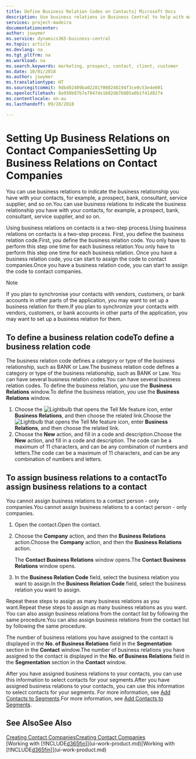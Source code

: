 ```yaml
---
title: Define Business Relation Codes on Contacts| Microsoft Docs
description: Use business relations in Business Central to help with marketing and to indicate the business relationship you have with your  prospects, clients, and customers, for example, a bank or service supplier.
services: project-madeira
documentationcenter: 
author: jswymer
ms.service: dynamics365-business-central
ms.topic: article
ms.devlang: na
ms.tgt_pltfrm: na
ms.workload: na
ms.search.keywords: marketing, prospect, contact, client, customer
ms.date: 10/01/2018
ms.author: jswymer
ms.translationtype: HT
ms.sourcegitcommit: 9dbd92409ba02281f008246194f3ce0c53e4e001
ms.openlocfilehash: 8a950b87b7e7947de1602db76805a0b1f41d8274
ms.contentlocale: en-au
ms.lasthandoff: 09/28/2018

---
```

# <a name="setting-up-business-relations-on-contact-companies"></a><span data-ttu-id="1fadd-103">Setting Up Business Relations on Contact Companies</span><span class="sxs-lookup"><span data-stu-id="1fadd-103">Setting Up Business Relations on Contact Companies</span></span>
<span data-ttu-id="1fadd-104">You can use business relations to indicate the business relationship you have with your contacts, for example, a prospect, bank, consultant, service supplier, and so on.</span><span class="sxs-lookup"><span data-stu-id="1fadd-104">You can use business relations to indicate the business relationship you have with your contacts, for example, a prospect, bank, consultant, service supplier, and so on.</span></span>

<span data-ttu-id="1fadd-105">Using business relations on contacts is a two-step process.</span><span class="sxs-lookup"><span data-stu-id="1fadd-105">Using business relations on contacts is a two-step process.</span></span> <span data-ttu-id="1fadd-106">First, you define the business relation code.</span><span class="sxs-lookup"><span data-stu-id="1fadd-106">First, you define the business relation code.</span></span> <span data-ttu-id="1fadd-107">You only have to perform this step one time for each business relation.</span><span class="sxs-lookup"><span data-stu-id="1fadd-107">You only have to perform this step one time for each business relation.</span></span> <span data-ttu-id="1fadd-108">Once you have a business relation code, you can start to assign the code to contact companies.</span><span class="sxs-lookup"><span data-stu-id="1fadd-108">Once you have a business relation code, you can start to assign the code to contact companies.</span></span>

> [!NOTE]  
>   <span data-ttu-id="1fadd-109">If you plan to synchronise your contacts with vendors, customers, or bank accounts in other parts of the application, you may want to set up a business relation for them.</span><span class="sxs-lookup"><span data-stu-id="1fadd-109">If you plan to synchronize your contacts with vendors, customers, or bank accounts in other parts of the application, you may want to set up a business relation for them.</span></span>

## <a name="to-define-a-business-relation-code"></a><span data-ttu-id="1fadd-110">To define a business relation code</span><span class="sxs-lookup"><span data-stu-id="1fadd-110">To define a business relation code</span></span>
<span data-ttu-id="1fadd-111">The business relation code defines a category or type of the business relationship, such as BANK or Law.</span><span class="sxs-lookup"><span data-stu-id="1fadd-111">The business relation code defines a category or type of the business relationship, such as BANK or Law.</span></span> <span data-ttu-id="1fadd-112">You can have several business relation codes.</span><span class="sxs-lookup"><span data-stu-id="1fadd-112">You can have several business relation codes.</span></span> <span data-ttu-id="1fadd-113">To define the business relation, you use the **Business Relations** window.</span><span class="sxs-lookup"><span data-stu-id="1fadd-113">To define the business relation, you use the **Business Relations** window.</span></span>

1. <span data-ttu-id="1fadd-114">Choose the ![Lightbulb that opens the Tell Me feature](media/ui-search/search_small.png "Tell me what you want to do") icon, enter **Business Relations**, and then choose the related link.</span><span class="sxs-lookup"><span data-stu-id="1fadd-114">Choose the ![Lightbulb that opens the Tell Me feature](media/ui-search/search_small.png "Tell me what you want to do") icon, enter **Business Relations**, and then choose the related link.</span></span>
2. <span data-ttu-id="1fadd-115">Choose the **New** action, and fill in a code and description.</span><span class="sxs-lookup"><span data-stu-id="1fadd-115">Choose the **New** action, and fill in a code and description.</span></span> <span data-ttu-id="1fadd-116">The code can be a maximum of 11 characters, and can be any combination of numbers and letters.</span><span class="sxs-lookup"><span data-stu-id="1fadd-116">The code can be a maximum of 11 characters, and can be any combination of numbers and letters.</span></span>

## <a name="AssignBusRelContact"></a> <span data-ttu-id="1fadd-117">To assign business relations to a contact</span><span class="sxs-lookup"><span data-stu-id="1fadd-117">To assign business relations to a contact</span></span>
<span data-ttu-id="1fadd-118">You cannot assign business relations to a contact person - only companies.</span><span class="sxs-lookup"><span data-stu-id="1fadd-118">You cannot assign business relations to a contact person - only companies.</span></span>

1. <span data-ttu-id="1fadd-119">Open the contact.</span><span class="sxs-lookup"><span data-stu-id="1fadd-119">Open the contact.</span></span>
2. <span data-ttu-id="1fadd-120">Choose the **Company** action, and then the **Business Relations** action.</span><span class="sxs-lookup"><span data-stu-id="1fadd-120">Choose the **Company** action, and then the **Business Relations** action.</span></span>

    <span data-ttu-id="1fadd-121">The **Contact Business Relations** window opens.</span><span class="sxs-lookup"><span data-stu-id="1fadd-121">The **Contact Business Relations** window opens.</span></span>
3. <span data-ttu-id="1fadd-122">In the **Business Relation Code** field, select the business relation you want to assign.</span><span class="sxs-lookup"><span data-stu-id="1fadd-122">In the **Business Relation Code** field, select the business relation you want to assign.</span></span>

<span data-ttu-id="1fadd-123">Repeat these steps to assign as many business relations as you want.</span><span class="sxs-lookup"><span data-stu-id="1fadd-123">Repeat these steps to assign as many business relations as you want.</span></span> <span data-ttu-id="1fadd-124">You can also assign business relations from the contact list by following the same procedure.</span><span class="sxs-lookup"><span data-stu-id="1fadd-124">You can also assign business relations from the contact list by following the same procedure.</span></span>

<span data-ttu-id="1fadd-125">The number of business relations you have assigned to the contact is displayed in the **No. of Business Relations** field in the **Segmentation** section in the **Contact** window.</span><span class="sxs-lookup"><span data-stu-id="1fadd-125">The number of business relations you have assigned to the contact is displayed in the **No. of Business Relations** field in the **Segmentation** section in the **Contact** window.</span></span>

<span data-ttu-id="1fadd-126">After you have assigned business relations to your contacts, you can use this information to select contacts for your segments.</span><span class="sxs-lookup"><span data-stu-id="1fadd-126">After you have assigned business relations to your contacts, you can use this information to select contacts for your segments.</span></span> <span data-ttu-id="1fadd-127">For more information, see [Add Contacts to Segments](marketing-add-contact-segment.md).</span><span class="sxs-lookup"><span data-stu-id="1fadd-127">For more information, see [Add Contacts to Segments](marketing-add-contact-segment.md).</span></span>

## <a name="see-also"></a><span data-ttu-id="1fadd-128">See Also</span><span class="sxs-lookup"><span data-stu-id="1fadd-128">See Also</span></span>
[<span data-ttu-id="1fadd-129">Creating Contact Companies</span><span class="sxs-lookup"><span data-stu-id="1fadd-129">Creating Contact Companies</span></span>](marketing-create-contact-companies.md)  
<span data-ttu-id="1fadd-130">[Working with [!INCLUDE[d365fin](includes/d365fin_md.md)]](ui-work-product.md)</span><span class="sxs-lookup"><span data-stu-id="1fadd-130">[Working with [!INCLUDE[d365fin](includes/d365fin_md.md)]](ui-work-product.md)</span></span>

